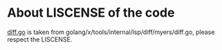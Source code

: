 # About LISCENSE of the code
[diff.go](./diff.go) is taken from golang/x/tools/internal/lsp/diff/myers/diff.go, please respect the LISCENSE.